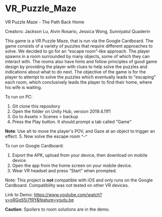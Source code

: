 # VR_Puzzle_Maze
VR Puzzle Maze - The Path Back Home

Creators: Jackson Lu, Alvin Rosario, Jessica Wong, Sunniyatul Quaderin

This game is a VR Puzzle Maze, that is run via the Google Cardboard. The game consists of a variety of puzzles that require different approaches to solve. We decided to go for an “escape room”-like approach. The player spawns in a room surrounded by many objects, some of which they can interact with. The rooms also have hints and follow principles of good game design by providing the player with clues to help solve the puzzles and indications about what to do next. The objective of the game is for the player to attempt to solve the puzzles which eventually leads to "escaping" each room, which conclusively leads the player to find their home, where his wife is waiting.

To run on PC:
1. Git clone this repository
2. Open the folder on Unity Hub, version 2019.4.11f1
3. Go to Assets > Scenes > backup
4. Press the Play button. It should prompt a tab called "Game"

**Note**: Use alt to move the player's POV, and Gaze at an object to trigger an effect.
5. Now solve the escape room ^-^

To run on Google Cardboard:

1. Export the APK, upload from your device, then download on mobile device.
2. Open the app from the home screen on your mobile device.
3. Wear VR headset and press “Start” when prompted.

Note: This project is **not** compatible with iOS and only runs on the Google Cardboard. Compatibility was not tested on other VR devices.

Link to Demo:
https://www.youtube.com/watch?v=oRGq55i7fRY&feature=youtu.be

**Caution**: Spoilers to room solutions are in the demo.
